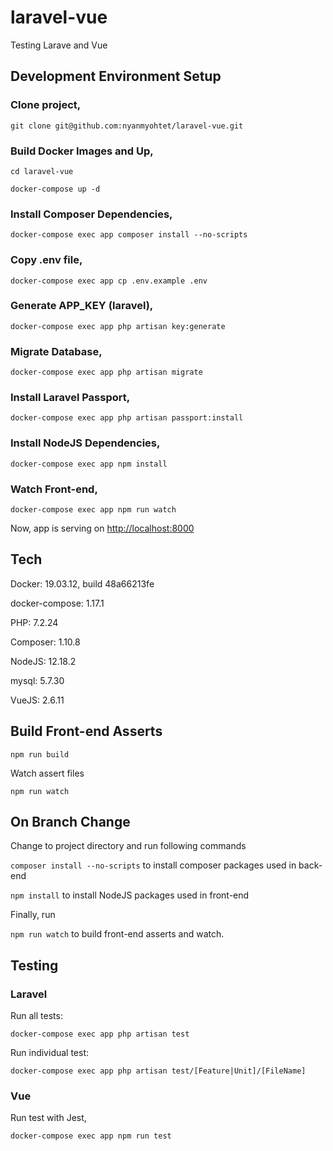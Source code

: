 # laravel-vue

Testing Larave and Vue

## Development Environment Setup

### Clone project,

`git clone git@github.com:nyanmyohtet/laravel-vue.git`

### Build Docker Images and Up,

`cd laravel-vue`

`docker-compose up -d`

### Install Composer Dependencies,

`docker-compose exec app composer install --no-scripts`

### Copy .env file,

`docker-compose exec app cp .env.example .env`

### Generate APP_KEY (laravel),

`docker-compose exec app php artisan key:generate`

### Migrate Database,

`docker-compose exec app php artisan migrate`

### Install Laravel Passport,

`docker-compose exec app php artisan passport:install`

### Install NodeJS Dependencies,

`docker-compose exec app npm install`

### Watch Front-end,

`docker-compose exec app npm run watch`

Now, app is serving on [http://localhost:8000](http://localhost:8000)

## Tech

Docker: 19.03.12, build 48a66213fe

docker-compose: 1.17.1

PHP: 7.2.24

Composer: 1.10.8

NodeJS: 12.18.2

mysql: 5.7.30

VueJS: 2.6.11

## Build Front-end Asserts

`npm run build`

Watch assert files

`npm run watch`

## On Branch Change

Change to project directory and run following commands

`composer install --no-scripts`
to install composer packages used in back-end

`npm install`
to install NodeJS packages used in front-end

Finally, run

`npm run watch` to build front-end asserts and watch.

## Testing

### Laravel

Run all tests:

`docker-compose exec app php artisan test`

Run individual test:

`docker-compose exec app php artisan test/[Feature|Unit]/[FileName]`

### Vue

Run test with Jest,

`docker-compose exec app npm run test`
